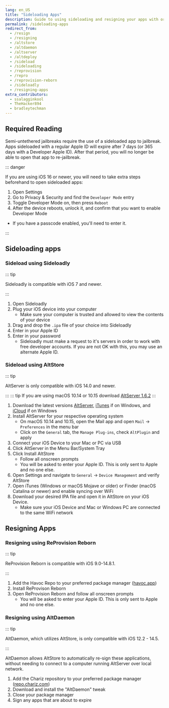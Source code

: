 ```yaml
---
lang: en_US
title: "Sideloading Apps"
description: Guide to using sideloading and resigning your apps with or without a computer
permalink: /sideloading-apps
redirect_from:
  - /resign
  - /resigning
  - /altstore
  - /altdaemon
  - /altserver
  - /altdeploy
  - /sideload
  - /sideloading
  - /reprovision
  - /repro
  - /reprovision-reborn
  - /sideloadly
  - /resigning-apps
extra_contributors:
  - ssalagginkool
  - TheHacker894
  - bradleytechman
---
```


## Required Reading

Semi-untethered jailbreaks require the use of a sideloaded app to jailbreak. Apps sideloaded with a regular Apple ID will expire after 7 days (or 365 days with a Developer Apple ID). After that period, you will no longer be able to open that app to re-jailbreak.

::: danger

If you are using iOS 16 or newer, you will need to take extra steps beforehand to open sideloaded apps:

1. Open Settings
1. Go to Privacy & Security and find the `Developer Mode` entry
1. Toggle Developer Mode on, then press `Reboot`
1. After the device reboots, unlock it, and confirm that you want to enable Developer Mode
  - If you have a passcode enabled, you'll need to enter it.

:::

## Sideloading apps

### Sideload using Sideloadly

::: tip

Sideloadly is compatible with iOS 7 and newer.

:::

1. Open Sideloadly
1. Plug your iOS device into your computer
   - Make sure your computer is trusted and allowed to view the contents of your device
1. Drag and drop the `.ipa` file of your choice into Sideloadly
1. Enter in your Apple ID
1. Enter in your password
    - Sideloadly must make a request to it's servers in order to work with free developer accounts. If you are not OK with this, you may use an alternate Apple ID.

### Sideload using AltStore

::: tip

AltServer is only compatible with iOS 14.0 and newer.

:::
::: tip
If you are using macOS 10.14 or 10.15 download [AltServer 1.6.2](https://f000.backblazeb2.com/file/altstore/altserver/1_6_2.zip)
:::

1. Download the latest versions [AltServer](http://altstore.io/), [iTunes](https://www.apple.com/itunes/download/win32) if on Windows, and [iCloud](https://secure-appldnld.apple.com/windows/061-91601-20200323-974a39d0-41fc-4761-b571-318b7d9205ed/iCloudSetup.exe) if on Windows
1. Install AltServer for your respective operating system
    - On macOS 10.14 and 10.15, open the Mail app and open `Mail` -> `Preferences` in the menu bar 
    - Click on the `General` tab, the `Manage Plug-ins`, check `AltPlugin` and apply
1. Connect your iOS Device to your Mac or PC via USB
1. Click AltServer in the Menu Bar/System Tray
1. Click Install AltStore
    - Follow all onscreen prompts
    - You will be asked to enter your Apple ID. This is only sent to Apple and no one else.
1. Open Settings and navigate to `General` -> `Device Management` and verify AltStore
1. Open iTunes (Windows or macOS Mojave or older) or Finder (macOS Catalina or newer) and enable syncing over WiFi
1. Download your desired IPA file and open it in AltStore on your iOS Device.
    - Make sure your iOS Device and Mac or Windows PC are connected to the same WiFi network

## Resigning Apps

### Resigning using ReProvision Reborn

::: tip

ReProvision Reborn is compatible with iOS 9.0-14.8.1.

:::

1. Add the Havoc Repo to your preferred package manager ([havoc.app](https://havoc.app/))
1. Install ReProvison Reborn
1. Open ReProvision Reborn and follow all onscreen prompts
    - You will be asked to enter your Apple ID. This is only sent to Apple and no one else.

### Resigning using AltDaemon

::: tip

AltDaemon, which utilizes AltStore, is only compatible with iOS 12.2 - 14.5.

:::

AltDaemon allows AltStore to automatically re-sign these applications, without needing to connect to a computer running AltServer over local network.

1. Add the Chariz repository to your preferred package manager ([repo.chariz.com](https://repo.chariz.com/))
1. Download and install the "AltDaemon" tweak
1. Close your package manager
1. Sign any apps that are about to expire
